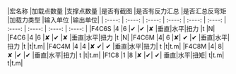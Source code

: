 |宏名称	|加载点数量	|支撑点数量	|是否有截图	|是否有反力汇总	|是否汇总反弯矩	|加载力类型	|输入单位	|输出单位|
| :----: | :----: | :----: | :----: | :----: | :----: | :----: | :----: | :----: | :----: |
|F4C6S	|4	|6	|✔	|✔	|✘	|垂直&#124;水平&#124;扭力	|t	|N|
|F4C6	|4	|6	|✘	|✔	|✘	|垂直&#124;水平&#124;扭力	|t	|N|
|F4C6M	|4|	6	|✘|	✔	|✔	|垂直&#124;水平&#124;扭力	|t	|t&#124;t.m|
|F4C4M	|4	|4	|✘	✔|	✔	|垂直&#124;水平&#124;扭力|	t	|t&#124;t.m|
|F4C8M	|4|	8|	✘	|✔	|✔	|垂直&#124;水平&#124;扭力|	t	|t&#124;t.m|
|F1C8	|1	|8	|✘	|✔|	✔|	垂直&#124;水平&#124;扭矩|	t&#124;t.m|	t&#124;t.m|


